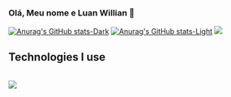 ### Olá, Meu nome e Luan Willian 👋
[![Anurag's GitHub stats-Dark](https://github-readme-stats.vercel.app/api?username=LuanWillian&_icons=true&theme=dark#gh-dark-mode-only)](https://github.com/anuraghazra/github-readme-stats#gh-dark-mode-only)
[![Anurag's GitHub stats-Light](https://github-readme-stats.vercel.app/api?username=LuanWillian&_icons=true&theme=default#gh-light-mode-only)](https://github.com/anuraghazra/github-readme-stats#gh-light-mode-only)
[![](https://img.shields.io/badge/Instagram-E4405F?style=for-the-badge&logo=instagram&logoColor=white)](https://www.instagram.com/luanwid/)
## Technologies I use
<div style = "display: inline_block"><br/>
  <img src = "https://img.shields.io/badge/Python-14354C?style=for-the-badge&logo=python&logoColor=white">
</div>
